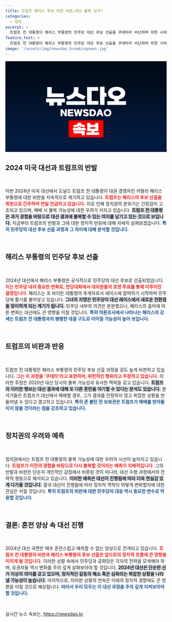 ```yaml
---
title: 트럼프 해리스 후보 위헌 비판…대선 불복 심각?
categories:
  - 정치
excerpt: >
  트럼프 전 대통령이 해리스 부통령의 민주당 대선 후보 선출을 쿠데타라 비난하며 위헌 시비를 제기했다. 전문가들은 2024년 선거 결과 불복 가능성이 커지고 있다고 우려하고 있다. 과연 미국 정치의 새로운 혼란이 시작될까?
feature_text: >
  트럼프 전 대통령이 해리스 부통령의 민주당 대선 후보 선출을 쿠데타라 비난하며 위헌 시비를 제기했다. 전문가들은 2024년 선거 결과 불복 가능성이 커지고 있다고 우려하고 있다. 과연 미국 정치의 새로운 혼란이 시작될까?
image: '/assets/img/newsdao_breakingnews.jpg'
---
```


<p><img src="/assets/img/newsdao_breakingnews.jpg" alt="koreaapp 속보" /></p>

<h2 data-ke-size="size26">2024 미국 대선과 트럼프의 반발</h2>

<p data-ke-size="size16">&nbsp;</p>

<p>이번 2024년 미국 대선에서 도널드 트럼프 전 대통령이 대권 경쟁자인 카멀라 해리스 부통령에 대한 비판을 지속적으로 제기하고 있습니다. <b><span style="color: #ee2323;">트럼프는 해리스의 후보 선출을 위헌으로 간주하며 연일 언급하고 있습니다.</span></b> 이로 인해 정치권의 분위기는 긴장감이 고조되고 있으며, 패배 시 불복 가능성에 대한 우려가 커지고 있습니다. <b><span style="background-color: #21538527;">트럼프 전 대통령은 과거 경험을 바탕으로 대선 결과에 불복할 수 있는 여지를 남기고 있는 것으로 보입니다.</span></b> 지금부터 트럼프의 반발과 그에 대한 정치적 반응에 대해 자세히 살펴보겠습니다. <b><span style="color: #1a5490;">특히 민주당의 대선 후보 선출 과정과 그 의미에 대해 분석할 것입니다.</span></b></p>

<p data-ke-size="size16">&nbsp;</p>

<h2 data-ke-size="size26">해리스 부통령의 민주당 후보 선출</h2>

<p data-ke-size="size16">&nbsp;</p>

<p>2024년 대선에서 해리스 부통령은 공식적으로 민주당의 대선 후보로 선출되었습니다. <b><span style="color: #ee2323;">이는 민주당 내의 중요한 변화로, 전당대회에서 대의원들의 호명 투표를 통해 이루어진 결정입니다.</span></b> 해리스는 조 바이든 대통령의 후계자로서 레이스에 참여하기 시작하며 민주당에 활기를 불어넣고 있습니다. <b><span style="background-color: #21538527;">그녀의 지명은 민주당이 대선 레이스에서 새로운 전환점을 맞이하게 되는 계기가 됩니다.</span></b> 민주당 내부의 의견은 분분했으나, 해리스의 출마에 따른 변화는 대선에도 큰 영향을 미칠 것입니다. <b><span style="color: #1a5490;">특히 여론조사에서 나타나는 해리스의 강세는 트럼프 전 대통령과의 팽팽한 대결 구도로 이어질 가능성이 높아 보입니다.</span></b></p>

<p data-ke-size="size16">&nbsp;</p>

<h2 data-ke-size="size26">트럼프의 비판과 반응</h2>

<p data-ke-size="size16">&nbsp;</p>

<p>트럼프 전 대통령은 해리스 부통령의 민주당 후보 선출 과정을 강도 높게 비판하고 있습니다. <b><span style="color: #ee2323;">그는 이 과정을 '쿠데타'라고 표현하며, 위헌적인 행위라고 주장하고 있습니다.</span></b> 이러한 주장은 2020년 대선 당시의 불복 가능성과 유사한 맥락을 갖고 있습니다. <b><span style="background-color: #21538527;">트럼프의 이러한 행보는 대선 결과에 대해 또 다른 혼란을 야기할 수 있다는 분석도 있습니다.</span></b> 분석가들은 트럼프가 대선에서 패배할 경우, 그가 결과를 인정하지 않고 복잡한 상황을 만들어낼 수 있다고 경고하고 있습니다. <b><span style="color: #1a5490;">특히 존 볼턴 전 보좌관은 트럼프가 패배를 받아들이지 않을 것이라는 점을 강조하고 있습니다.</span></b></p>

<p data-ke-size="size16">&nbsp;</p>

<h2 data-ke-size="size26">정치권의 우려와 예측</h2>

<p data-ke-size="size16">&nbsp;</p>

<p>정치권에서는 트럼프 전 대통령의 불복 가능성에 대한 우려의 시선이 높아지고 있습니다. <b><span style="color: #ee2323;">트럼프가 이전의 경험을 바탕으로 다시 불복할 것이라는 예측이 지배적입니다.</span></b> 그의 반발과 비판은 단순히 개인적인 감정에서 비롯된 것이 아니라, 대선 수행 과정에서의 전략적 행동으로 해석되고 있습니다. <b><span style="background-color: #21538527;">이러한 예측은 대선이 진행됨에 따라 더욱 현실감 있게 다가올 것입니다.</span></b> 결국 대선이 진행됨에 따라 정치적 역학이 어떻게 변화할지에 대한 관심은 커질 것입니다. <b><span style="color: #1a5490;">특히 트럼프의 비판에 대한 민주당의 대응 역시 중요한 변수로 작용할 것입니다.</span></b></p>

<p data-ke-size="size16">&nbsp;</p>

<h2 data-ke-size="size26">결론: 혼전 양상 속 대선 진행</h2>

<p data-ke-size="size16">&nbsp;</p>

<p>2024년 대선 국면은 매우 혼란스럽고 예측할 수 없는 양상으로 전개되고 있습니다. <b><span style="color: #ee2323;">트럼프 전 대통령의 비판과 해리스 부통령의 후보 선출은 앞으로의 정치적 흐름에 큰 영향을 미치게 될 것입니다.</span></b> 이러한 상황 속에서 민주당과 공화당은 각자의 전략을 모색해야 하며, 유권자들 역시 변화를 주의 깊게 살펴보아야 할 것입니다. <b><span style="background-color: #21538527;">2024년 대선은 단순한 선거 이상의 의미를 갖고 있으며, 정치적인 갈등의 해소 혹은 심화라는 복잡한 상황을 나타낼 가능성이 높습니다.</span></b> 마지막으로, 이러한 상황의 연속은 미래의 정치적 경향에도 큰 영향을 미칠 것으로 예상됩니다. <b><span style="color: #1a5490;">따라서 우리 모두는 이 대선 과정을 주의 깊게 지켜보아야 할 것입니다.</span></b></p>

<p data-ke-size="size16">&nbsp;</p>
실시간 뉴스 속보는, <a href="https://newsdao.kr" rel="dofollow">https://newsdao.kr</a>


